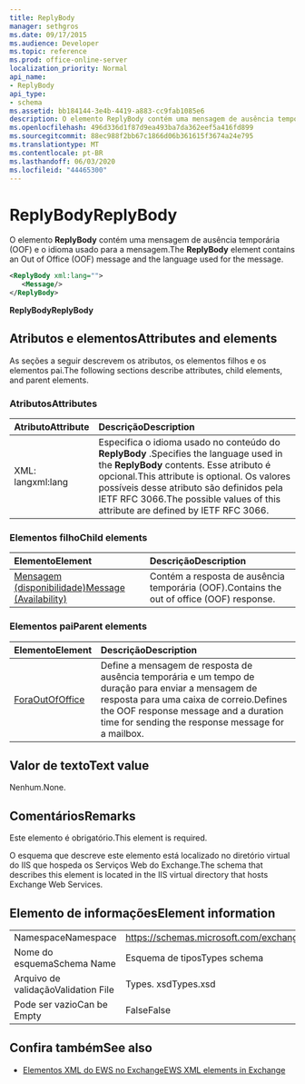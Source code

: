 ```yaml
---
title: ReplyBody
manager: sethgros
ms.date: 09/17/2015
ms.audience: Developer
ms.topic: reference
ms.prod: office-online-server
localization_priority: Normal
api_name:
- ReplyBody
api_type:
- schema
ms.assetid: bb184144-3e4b-4419-a883-cc9fab1085e6
description: O elemento ReplyBody contém uma mensagem de ausência temporária (OOF) e o idioma usado para a mensagem.
ms.openlocfilehash: 496d336d1f87d9ea493ba7da362eef5a416fd899
ms.sourcegitcommit: 88ec988f2bb67c1866d06b361615f3674a24e795
ms.translationtype: MT
ms.contentlocale: pt-BR
ms.lasthandoff: 06/03/2020
ms.locfileid: "44465300"
---
```

# <a name="replybody"></a><span data-ttu-id="8b7e7-103">ReplyBody</span><span class="sxs-lookup"><span data-stu-id="8b7e7-103">ReplyBody</span></span>

<span data-ttu-id="8b7e7-104">O elemento **ReplyBody** contém uma mensagem de ausência temporária (OOF) e o idioma usado para a mensagem.</span><span class="sxs-lookup"><span data-stu-id="8b7e7-104">The **ReplyBody** element contains an Out of Office (OOF) message and the language used for the message.</span></span> 
  
```XML
<ReplyBody xml:lang="">
   <Message/>
</ReplyBody>
```

 <span data-ttu-id="8b7e7-105">**ReplyBody**</span><span class="sxs-lookup"><span data-stu-id="8b7e7-105">**ReplyBody**</span></span>
## <a name="attributes-and-elements"></a><span data-ttu-id="8b7e7-106">Atributos e elementos</span><span class="sxs-lookup"><span data-stu-id="8b7e7-106">Attributes and elements</span></span>

<span data-ttu-id="8b7e7-107">As seções a seguir descrevem os atributos, os elementos filhos e os elementos pai.</span><span class="sxs-lookup"><span data-stu-id="8b7e7-107">The following sections describe attributes, child elements, and parent elements.</span></span>
  
### <a name="attributes"></a><span data-ttu-id="8b7e7-108">Atributos</span><span class="sxs-lookup"><span data-stu-id="8b7e7-108">Attributes</span></span>

|<span data-ttu-id="8b7e7-109">**Atributo**</span><span class="sxs-lookup"><span data-stu-id="8b7e7-109">**Attribute**</span></span>|<span data-ttu-id="8b7e7-110">**Descrição**</span><span class="sxs-lookup"><span data-stu-id="8b7e7-110">**Description**</span></span>|
|:-----|:-----|
|<span data-ttu-id="8b7e7-111">XML: lang</span><span class="sxs-lookup"><span data-stu-id="8b7e7-111">xml:lang</span></span>  <br/> |<span data-ttu-id="8b7e7-112">Especifica o idioma usado no conteúdo do **ReplyBody** .</span><span class="sxs-lookup"><span data-stu-id="8b7e7-112">Specifies the language used in the **ReplyBody** contents.</span></span> <span data-ttu-id="8b7e7-113">Esse atributo é opcional.</span><span class="sxs-lookup"><span data-stu-id="8b7e7-113">This attribute is optional.</span></span> <span data-ttu-id="8b7e7-114">Os valores possíveis desse atributo são definidos pela IETF RFC 3066.</span><span class="sxs-lookup"><span data-stu-id="8b7e7-114">The possible values of this attribute are defined by IETF RFC 3066.</span></span>  <br/> |
   
### <a name="child-elements"></a><span data-ttu-id="8b7e7-115">Elementos filho</span><span class="sxs-lookup"><span data-stu-id="8b7e7-115">Child elements</span></span>

|<span data-ttu-id="8b7e7-116">**Elemento**</span><span class="sxs-lookup"><span data-stu-id="8b7e7-116">**Element**</span></span>|<span data-ttu-id="8b7e7-117">**Descrição**</span><span class="sxs-lookup"><span data-stu-id="8b7e7-117">**Description**</span></span>|
|:-----|:-----|
|[<span data-ttu-id="8b7e7-118">Mensagem (disponibilidade)</span><span class="sxs-lookup"><span data-stu-id="8b7e7-118">Message (Availability)</span></span>](message-availability.md) <br/> |<span data-ttu-id="8b7e7-119">Contém a resposta de ausência temporária (OOF).</span><span class="sxs-lookup"><span data-stu-id="8b7e7-119">Contains the out of office (OOF) response.</span></span>  <br/> |
   
### <a name="parent-elements"></a><span data-ttu-id="8b7e7-120">Elementos pai</span><span class="sxs-lookup"><span data-stu-id="8b7e7-120">Parent elements</span></span>

|<span data-ttu-id="8b7e7-121">**Elemento**</span><span class="sxs-lookup"><span data-stu-id="8b7e7-121">**Element**</span></span>|<span data-ttu-id="8b7e7-122">**Descrição**</span><span class="sxs-lookup"><span data-stu-id="8b7e7-122">**Description**</span></span>|
|:-----|:-----|
|[<span data-ttu-id="8b7e7-123">Fora</span><span class="sxs-lookup"><span data-stu-id="8b7e7-123">OutOfOffice</span></span>](outofoffice.md) <br/> |<span data-ttu-id="8b7e7-124">Define a mensagem de resposta de ausência temporária e um tempo de duração para enviar a mensagem de resposta para uma caixa de correio.</span><span class="sxs-lookup"><span data-stu-id="8b7e7-124">Defines the OOF response message and a duration time for sending the response message for a mailbox.</span></span>  <br/> |
   
## <a name="text-value"></a><span data-ttu-id="8b7e7-125">Valor de texto</span><span class="sxs-lookup"><span data-stu-id="8b7e7-125">Text value</span></span>

<span data-ttu-id="8b7e7-126">Nenhum.</span><span class="sxs-lookup"><span data-stu-id="8b7e7-126">None.</span></span>
  
## <a name="remarks"></a><span data-ttu-id="8b7e7-127">Comentários</span><span class="sxs-lookup"><span data-stu-id="8b7e7-127">Remarks</span></span>

<span data-ttu-id="8b7e7-128">Este elemento é obrigatório.</span><span class="sxs-lookup"><span data-stu-id="8b7e7-128">This element is required.</span></span>
  
<span data-ttu-id="8b7e7-129">O esquema que descreve este elemento está localizado no diretório virtual do IIS que hospeda os Serviços Web do Exchange.</span><span class="sxs-lookup"><span data-stu-id="8b7e7-129">The schema that describes this element is located in the IIS virtual directory that hosts Exchange Web Services.</span></span>
  
## <a name="element-information"></a><span data-ttu-id="8b7e7-130">Elemento de informações</span><span class="sxs-lookup"><span data-stu-id="8b7e7-130">Element information</span></span>

|||
|:-----|:-----|
|<span data-ttu-id="8b7e7-131">Namespace</span><span class="sxs-lookup"><span data-stu-id="8b7e7-131">Namespace</span></span>  <br/> |https://schemas.microsoft.com/exchange/services/2006/types  <br/> |
|<span data-ttu-id="8b7e7-132">Nome do esquema</span><span class="sxs-lookup"><span data-stu-id="8b7e7-132">Schema Name</span></span>  <br/> |<span data-ttu-id="8b7e7-133">Esquema de tipos</span><span class="sxs-lookup"><span data-stu-id="8b7e7-133">Types schema</span></span>  <br/> |
|<span data-ttu-id="8b7e7-134">Arquivo de validação</span><span class="sxs-lookup"><span data-stu-id="8b7e7-134">Validation File</span></span>  <br/> |<span data-ttu-id="8b7e7-135">Types. xsd</span><span class="sxs-lookup"><span data-stu-id="8b7e7-135">Types.xsd</span></span>  <br/> |
|<span data-ttu-id="8b7e7-136">Pode ser vazio</span><span class="sxs-lookup"><span data-stu-id="8b7e7-136">Can be Empty</span></span>  <br/> |<span data-ttu-id="8b7e7-137">False</span><span class="sxs-lookup"><span data-stu-id="8b7e7-137">False</span></span>  <br/> |
   
## <a name="see-also"></a><span data-ttu-id="8b7e7-138">Confira também</span><span class="sxs-lookup"><span data-stu-id="8b7e7-138">See also</span></span>



- [<span data-ttu-id="8b7e7-139">Elementos XML do EWS no Exchange</span><span class="sxs-lookup"><span data-stu-id="8b7e7-139">EWS XML elements in Exchange</span></span>](ews-xml-elements-in-exchange.md)

